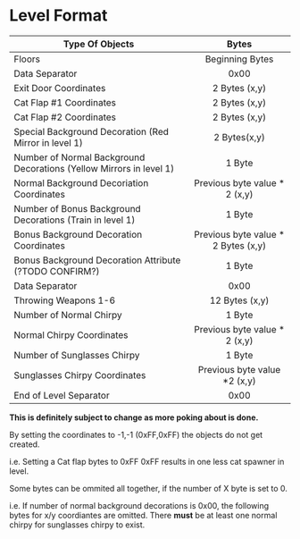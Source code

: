 Level Format
===========================
| Type Of Objects|Bytes| 
| ------------- |:-------------:|
| Floors     | Beginning Bytes |
|Data Separator | 0x00 |
|Exit Door Coordinates| 2 Bytes (x,y)|
| Cat Flap #1 Coordinates | 2 Bytes (x,y)      |  
|Cat Flap #2 Coordinates | 2 Bytes (x,y)
|Special Background Decoration (Red Mirror in level 1)| 2 Bytes(x,y)
|Number of Normal Background Decorations (Yellow Mirrors in level 1)|1 Byte
|Normal Background Decoriation Coordinates | Previous byte value * 2 (x,y)
|Number of Bonus Background Decorations (Train in level 1)| 1 Byte
|Bonus Background Decoration Coordinates | Previous byte value * 2 Bytes (x,y)
|Bonus Background Decoration Attribute (?TODO CONFIRM?)| 1 Byte
|Data Separator | 0x00|
|Throwing Weapons 1-6 | 12 Bytes (x,y)
|Number of Normal Chirpy | 1 Byte
|Normal Chirpy Coordinates | Previous byte value * 2 (x,y)
|Number of Sunglasses Chirpy | 1 Byte
|Sunglasses Chirpy Coordinates | Previous byte value *2 (x,y)
|End of Level Separator | 0x00

**This is definitely subject to change as more poking about is done.**


By setting the coordinates to -1,-1 (0xFF,0xFF) the objects do not get created. 

i.e. Setting a Cat flap bytes to 0xFF 0xFF results in one less cat spawner in level.


Some bytes can be ommited all together, if the number of X byte is set to 0. 

i.e. If number of normal background decorations is 0x00, the following bytes for x/y coordiantes are omitted.
There **must** be at least one normal chirpy for sunglasses chirpy to exist.
